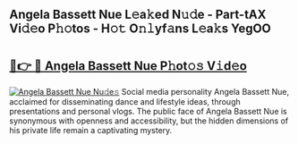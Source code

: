 ## Angela Bassett Nue L𝚎a𝚔ed N𝚞𝚍e - Part-tAX Vi𝚍𝚎o P𝚑𝚘tos - H𝚘𝚝 O𝚗𝚕yf𝚊ns L𝚎a𝚔s YegOO

# <h2><a href="http://kfcfn2.oniu.top/?m=Angela+Bassett+Nue">🔗👉 🔴 Angela Bassett Nue P𝚑ot𝚘𝚜 V𝚒d𝚎o</a></h2>

[![Angela Bassett Nue Nu𝚍e𝚜](https://i.imgur.com/0qMVB7G.gif)](http://kfcfn2.oniu.top/?m=Angela+Bassett+Nue)
Social media personality Angela Bassett Nue, acclaimed for disseminating dance and lifestyle ideas, through presentations and personal vlogs. The public face of Angela Bassett Nue is synonymous with openness and accessibility, but the hidden dimensions of his private life remain a captivating mystery.  
